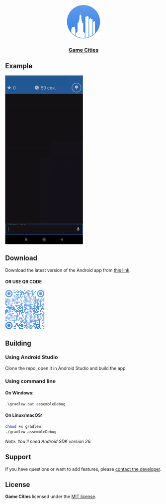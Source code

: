 <p align="center">
<img src="https://raw.githubusercontent.com/TheGreatDemetrius/Game-Cities/master/source/logo.svg" alt="logo" width="110" height="110"/>
<h3 align="center"><a href="https://game-cities.ru">Game Cities</a></h3>

## Example
<img src="https://raw.githubusercontent.com/TheGreatDemetrius/Game-Cities/master/source/example.gif" alt="example" width="250"/>

## Download

Download the latest version of the Android app from [this link](https://github.com/TheGreatDemetrius/Game-Cities/raw/master/source/game-cities.apk).
#### OR USE QR CODE
<img src="https://raw.githubusercontent.com/TheGreatDemetrius/Game-Cities/master/source/qr.svg" alt="qr" width="126"/>

## Building

### Using Android Studio

Clone the repo, open it in Android Studio and build the app.

### Using command line

#### On Windows:

```powershell
.\gradlew.bat assembleDebug
```

#### On Linux/macOS:

```bash
chmod +x gradlew
./gradlew assembleDebug
```

*Note: You'll need Android SDK version 26.*

## Support

If you have questions or want to add features, please [contact the developer](mailto:the.great.demetrius@outlook.com).

## License

**Game Cities** licensed under the [MIT license](LICENSE.md).
